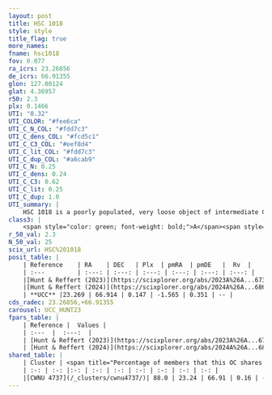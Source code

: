 ```yaml
---
layout: post
title: HSC 1018
style: style
title_flag: true
more_names: 
fname: hsc1018
fov: 0.077
ra_icrs: 23.26856
de_icrs: 66.91355
glon: 127.00124
glat: 4.36957
r50: 2.3
plx: 0.1466
UTI: "0.32"
UTI_COLOR: "#fee6ca"
UTI_C_N_COL: "#fdd7c3"
UTI_C_dens_COL: "#fcd5c1"
UTI_C_C3_COL: "#eef8d4"
UTI_C_lit_COL: "#fdd7c3"
UTI_C_dup_COL: "#a6cab9"
UTI_C_N: 0.25
UTI_C_dens: 0.24
UTI_C_C3: 0.62
UTI_C_lit: 0.25
UTI_C_dup: 1.0
UTI_summary: |
    HSC 1018 is a poorly populated, very loose object of intermediate C3 quality. It was recently reported in the literature. This object shares a large percentage of members with a later reported entry.
class3: |
    <span style="color: green; font-weight: bold;">A</span><span style="color: red; font-weight: bold;">C</span>
r_50_val: 2.3
N_50_val: 25
scix_url: HSC%201018
posit_table: |
    | Reference    | RA    | DEC   | Plx  | pmRA  | pmDE   |  Rv  |
    | :---         | :---: | :---: | :---: | :---: | :---: | :---: |
    |[Hunt & Reffert (2023)](https://scixplorer.org/abs/2023A%26A...673A.114H) | 23.339 | 66.918 | 0.146 | -1.594 | 0.355 | -- |
    |[Hunt & Reffert (2024)](https://scixplorer.org/abs/2024A%26A...686A..42H) | 23.339 | 66.918 | 0.146 | -1.594 | 0.355 | -- |
    | **UCC** |23.269 | 66.914 | 0.147 | -1.565 | 0.351 | -- | 
cds_radec: 23.26856,+66.91355
carousel: UCC_HUNT23
fpars_table: |
    | Reference |  Values |
    | :---  |  :---:  |
    | [Hunt & Reffert (2023)](https://scixplorer.org/abs/2023A%26A...673A.114H) | `AV50=2.714, diffAV50=1.211, MOD50=13.882, logAge50=7.868` |
    | [Hunt & Reffert (2024)](https://scixplorer.org/abs/2024A%26A...686A..42H) | `MassJ=267.973` |
shared_table: |
    | Cluster | <span title="Percentage of members that this OC shares with the ones listed">%</span>   | RA   | DEC   | Plx   | pmRA  | pmDE  | Rv | UTI |
    | :-: | :-: |:-: | :-: | :-: | :-: | :-: | :-: | :-: |
    |[CWNU 4737](/_clusters/cwnu4737/)| 88.0 | 23.24 | 66.91 | 0.16 | -1.55 | 0.35 | -- |0.08 |
---
```

